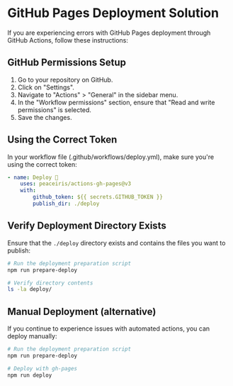 # GitHub Pages Deployment Solution

If you are experiencing errors with GitHub Pages deployment through GitHub Actions, follow these instructions:

## GitHub Permissions Setup

1. Go to your repository on GitHub.
2. Click on "Settings".
3. Navigate to "Actions" > "General" in the sidebar menu.
4. In the "Workflow permissions" section, ensure that "Read and write permissions" is selected.
5. Save the changes.

## Using the Correct Token

In your workflow file (.github/workflows/deploy.yml), make sure you're using the correct token:

```yaml
- name: Deploy 🚀
    uses: peaceiris/actions-gh-pages@v3
    with:
        github_token: ${{ secrets.GITHUB_TOKEN }}
        publish_dir: ./deploy
```

## Verify Deployment Directory Exists

Ensure that the `./deploy` directory exists and contains the files you want to publish:

```bash
# Run the deployment preparation script
npm run prepare-deploy

# Verify directory contents
ls -la deploy/
```

## Manual Deployment (alternative)

If you continue to experience issues with automated actions, you can deploy manually:

```bash
# Run the deployment preparation script
npm run prepare-deploy

# Deploy with gh-pages
npm run deploy
```
